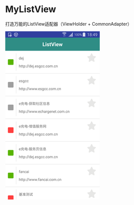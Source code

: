 # MyListView

打造万能的ListView适配器（ViewHolder + CommonAdapter）<br> 


![](https://github.com/881205wzs/MyListView/raw/master/default.png)
